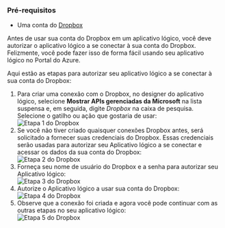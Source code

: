 ### <a name="prerequisites"></a>Pré-requisitos
* Uma conta do [Dropbox](https://www.Dropbox.com/) 

Antes de usar sua conta do Dropbox em um aplicativo lógico, você deve autorizar o aplicativo lógico a se conectar à sua conta do Dropbox. Felizmente, você pode fazer isso de forma fácil usando seu aplicativo lógico no Portal do Azure. 

Aqui estão as etapas para autorizar seu aplicativo lógico a se conectar à sua conta do Dropbox:

1. Para criar uma conexão com o Dropbox, no designer do aplicativo lógico, selecione **Mostrar APIs gerenciadas da Microsoft** na lista suspensa e, em seguida, digite *Dropbox* na caixa de pesquisa. Selecione o gatilho ou ação que gostaria de usar:   
   ![Etapa 1 do Dropbox](./media/connectors-create-api-dropbox/dropbox-1.png)
2. Se você não tiver criado quaisquer conexões Dropbox antes, será solicitado a fornecer suas credenciais do Dropbox. Essas credenciais serão usadas para autorizar seu Aplicativo lógico a se conectar e acessar os dados da sua conta do Dropbox:  
   ![Etapa 2 do Dropbox](./media/connectors-create-api-dropbox/dropbox-2.png)
3. Forneça seu nome de usuário do Dropbox e a senha para autorizar seu Aplicativo lógico:  
   ![Etapa 3 do Dropbox](./media/connectors-create-api-dropbox/dropbox-3.png)   
4. Autorize o Aplicativo lógico a usar sua conta do Dropbox:  
   ![Etapa 4 do Dropbox](./media/connectors-create-api-dropbox/dropbox-4.png)
5. Observe que a conexão foi criada e agora você pode continuar com as outras etapas no seu aplicativo lógico:   
   ![Etapa 5 do Dropbox](./media/connectors-create-api-dropbox/dropbox-5.png)   

